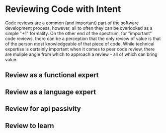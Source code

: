 # Reviewing Code with Intent

Code reviews are a common (and important) part of the software development process, however, all to often they can be overlooked as a simple "+1" formality.  On the other end of the spectrum, for "important" code reviews, there can be a perception that the only review of value is that of the person most knowledgeable of that piece of code.  While technical expertise is certainly important when it comes to peer code review, there are muliple angle from which to approach a review - all of which can bring value. 

## Review as a functional expert



## Review as a language expert

## Review for api passivity

## Review to learn
